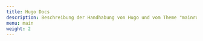 ```yaml
---
title: Hugo Docs
description: Beschreibung der Handhabung von Hugo und vom Theme "mainroad"
menu: main
weight: 2
---
```


